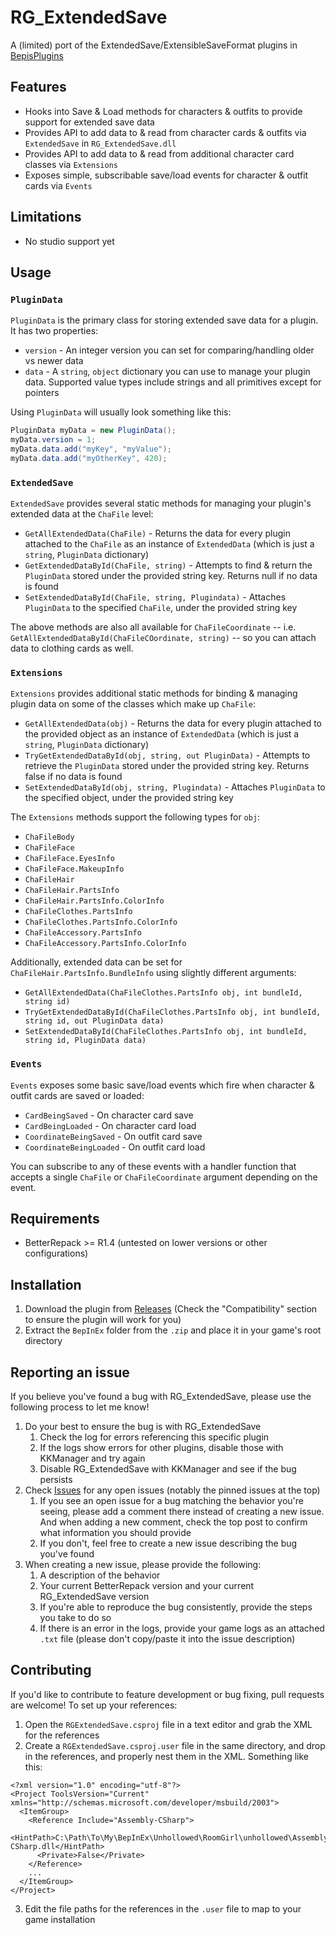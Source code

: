 # RG_ExtendedSave
A (limited) port of the ExtendedSave/ExtensibleSaveFormat plugins in [BepisPlugins](https://github.com/IllusionMods/BepisPlugins/)

## Features
- Hooks into Save & Load methods for characters & outfits to provide support for extended save data
- Provides API to add data to & read from character cards & outfits via `ExtendedSave` in `RG_ExtendedSave.dll`
- Provides API to add data to & read from additional character card classes via `Extensions`
- Exposes simple, subscribable save/load events for character & outfit cards via `Events`

## Limitations
- No studio support yet

## Usage

### `PluginData`

`PluginData` is the primary class for storing extended save data for a plugin. It has two properties:
- `version` - An integer version you can set for comparing/handling older vs newer data
- `data` - A `string`, `object` dictionary you can use to manage your plugin data. Supported value types include strings and all primitives except for pointers

Using `PluginData` will usually look something like this:
```c#
PluginData myData = new PluginData();
myData.version = 1;
myData.data.add("myKey", "myValue");
myData.data.add("myOtherKey", 420);
```

### `ExtendedSave`

`ExtendedSave` provides several static methods for managing your plugin's extended data at the `ChaFile` level:
- `GetAllExtendedData(ChaFile)` - Returns the data for every plugin attached to the `ChaFile` as an instance of `ExtendedData` (which is just a `string`, `PluginData` dictionary)
- `GetExtendedDataById(ChaFile, string)` - Attempts to find & return the `PluginData` stored under the provided string key. Returns null if no data is found
- `SetExtendedDataById(ChaFile, string, Plugindata)` - Attaches `PluginData` to the specified `ChaFile`, under the provided string key

The above methods are also all available for `ChaFileCoordinate` -- i.e. `GetAllExtendedDataById(ChaFileCOordinate, string)` -- so you can attach data to clothing cards as well.

### `Extensions`

`Extensions` provides additional static methods for binding & managing plugin data on some of the classes which make up `ChaFile`:
- `GetAllExtendedData(obj)` - Returns the data for every plugin attached to the provided object as an instance of `ExtendedData` (which is just a `string`, `PluginData` dictionary)
- `TryGetExtendedDataById(obj, string, out PluginData)` - Attempts to retrieve the `PluginData` stored under the provided string key. Returns false if no data is found
- `SetExtendedDataById(obj, string, Plugindata)` - Attaches `PluginData` to the specified object, under the provided string key

The `Extensions` methods support the following types for `obj`:
- `ChaFileBody`
- `ChaFileFace`
- `ChaFileFace.EyesInfo`
- `ChaFileFace.MakeupInfo`
- `ChaFileHair`
- `ChaFileHair.PartsInfo`
- `ChaFileHair.PartsInfo.ColorInfo`
- `ChaFileClothes.PartsInfo`
- `ChaFileClothes.PartsInfo.ColorInfo`
- `ChaFileAccessory.PartsInfo`
- `ChaFileAccessory.PartsInfo.ColorInfo`

Additionally, extended data can be set for `ChaFileHair.PartsInfo.BundleInfo` using slightly different arguments:
- `GetAllExtendedData(ChaFileClothes.PartsInfo obj, int bundleId, string id)`
- `TryGetExtendedDataById(ChaFileClothes.PartsInfo obj, int bundleId, string id, out PluginData data)`
- `SetExtendedDataById(ChaFileClothes.PartsInfo obj, int bundleId, string id, PluginData data)`

### `Events`

`Events` exposes some basic save/load events which fire when character & outfit cards are saved or loaded:
- `CardBeingSaved` - On character card save
- `CardBeingLoaded` - On character card load
- `CoordinateBeingSaved` - On outfit card save
- `CoordinateBeingLoaded` - On outfit card load

You can subscribe to any of these events with a handler function that accepts a single `ChaFile` or `ChaFileCoordinate` argument depending on the event.

## Requirements
- BetterRepack >= R1.4 (untested on lower versions or other configurations)

## Installation
1. Download the plugin from [Releases](https://github.com/bogus-things/RG_ExtendedSave/releases) (Check the "Compatibility" section to ensure the plugin will work for you)
2. Extract the `BepInEx` folder from the `.zip` and place it in your game's root directory

## Reporting an issue
If you believe you've found a bug with RG_ExtendedSave, please use the following process to let me know!
1. Do your best to ensure the bug is with RG_ExtendedSave
    1. Check the log for errors referencing this specific plugin
    2. If the logs show errors for other plugins, disable those with KKManager and try again
    3. Disable RG_ExtendedSave with KKManager and see if the bug persists
2. Check [Issues](https://github.com/bogus-things/RG_ExtendedSave/issues) for any open issues (notably the pinned issues at the top)
    1. If you see an open issue for a bug matching the behavior you're seeing, please add a comment there instead of creating a new issue. And when adding a new comment, check the top post to confirm what information you should provide
    2. If you don't, feel free to create a new issue describing the bug you've found
3. When creating a new issue, please provide the following:
    1. A description of the behavior
    2. Your current BetterRepack version and your current RG_ExtendedSave version
    3. If you're able to reproduce the bug consistently, provide the steps you take to do so
    4. If there is an error in the logs, provide your game logs as an attached `.txt` file (please don't copy/paste it into the issue description)
  
## Contributing
If you'd like to contribute to feature development or bug fixing, pull requests are welcome! To set up your references:
1. Open the `RGExtendedSave.csproj` file in a text editor and grab the XML for the references
2. Create a `RGExtendedSave.csproj.user` file in the same directory, and drop in the references, and properly nest them in the XML. Something like this:
```
<?xml version="1.0" encoding="utf-8"?>
<Project ToolsVersion="Current" xmlns="http://schemas.microsoft.com/developer/msbuild/2003">
  <ItemGroup>
    <Reference Include="Assembly-CSharp">
      <HintPath>C:\Path\To\My\BepInEx\Unhollowed\RoomGirl\unhollowed\Assembly-CSharp.dll</HintPath>
      <Private>False</Private>
    </Reference>
    ...
  </ItemGroup>
</Project>
```
3. Edit the file paths for the references in the `.user` file to map to your game installation
